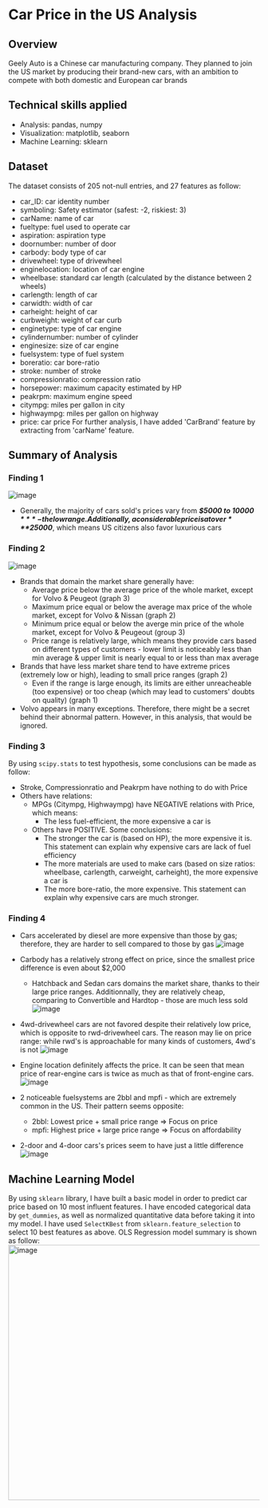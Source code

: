 # Car Price in the US Analysis
## Overview
Geely Auto is a Chinese car manufacturing company.
They planned to join the US market by producing their brand-new cars, with an ambition to compete with both domestic and European car brands
## Technical skills applied
- Analysis: pandas, numpy
- Visualization: matplotlib, seaborn
- Machine Learning: sklearn
## Dataset
The dataset consists of 205 not-null entries, and 27 features as follow:
- car_ID: car identity number
- symboling: Safety estimator (safest: -2, riskiest: 3)
- carName: name of car
- fueltype: fuel used to operate car
- aspiration: aspiration type
- doornumber: number of door
- carbody: body type of car
- drivewheel: type of drivewheel
- enginelocation: location of car engine
- wheelbase: standard car length (calculated by the distance between 2 wheels)
- carlength: length of car
- carwidth: width of car
- carheight: height of car
- curbweight: weight of car curb
- enginetype: type of car engine
- cylindernumber: number of cylinder
- enginesize: size of car engine
- fuelsystem: type of fuel system
- boreratio: car bore-ratio
- stroke: number of stroke
- compressionratio: compression ratio
- horsepower: maximum capacity estimated by HP
- peakrpm: maximum engine speed
- citympg: miles per gallon in city
- highwaympg: miles per gallon on highway
- price: car price
For further analysis, I have added 'CarBrand' feature by extracting from 'carName' feature.
## Summary of Analysis
### Finding 1
![image](https://user-images.githubusercontent.com/108542209/218319608-feb1f837-f940-441f-b4fb-924ce099e0da.png)
- Generally, the majority of cars sold's prices vary from ***$5000 to $10000*** - the low range. Additionally, a considerable price is at over ***$25000***, which means US citizens also favor luxurious cars
### Finding 2
![image](https://user-images.githubusercontent.com/108542209/218319722-d7ec977c-c74c-4c73-bc9a-57a925df8615.png)
- Brands that domain the market share generally have:
    * Average price below the average price of the whole market, except for Volvo & Peugeot (graph 3)
    * Maximum price equal or below the average max price of the whole market, except for Volvo & Nissan (graph 2)
    * Minimum price equal or below the averge min price of the whole market, except for Volvo & Peugeout (group 3)
    * Price range is relatively large, which means they provide cars based on different types of customers - lower limit is noticeably less than min average & upper limit is nearly equal to or less than max average
- Brands that have less market share tend to have extreme prices (extremely low or high), leading to small price ranges  (graph 2)
    * Even if the range is large enough, its limits are either unreacheable (too expensive) or too cheap (which may lead to customers' doubts on quality) (graph 1)
- Volvo appears in many exceptions. Therefore, there might be a secret behind their abnormal pattern. However, in this analysis, that would be ignored.
### Finding 3
By using ```scipy.stats``` to test hypothesis, some conclusions can be made as follow:
- Stroke, Compressionratio and Peakrpm have nothing to do with Price
- Others have relations:
    * MPGs (Citympg, Highwaympg) have NEGATIVE relations with Price, which means: 
        - The less fuel-efficient, the more expensive a car is
    * Others have POSITIVE. Some conclusions:
        - The stronger the car is (based on HP), the more expensive it is. This statement can explain why expensive cars are lack of fuel efficiency
        - The more materials are used to make cars (based on size ratios: wheelbase, carlength, carweight, carheight), the more expensive a car is
        - The more bore-ratio, the more expensive. This statement can explain why expensive cars are much stronger.
### Finding 4
- Cars accelerated by diesel are more expensive than those by gas; therefore, they are harder to sell compared to those by gas
![image](https://user-images.githubusercontent.com/108542209/218320479-2e253e30-f7bc-44e8-8870-ca989b76ff9d.png)

- Carbody has a relatively strong effect on price, since the smallest price difference is even about $2,000
    - Hatchback and Sedan cars domains the market share, thanks to their large price ranges. Additionnally, they are relatively cheap, comparing to Convertible and Hardtop - those are much less sold
![image](https://user-images.githubusercontent.com/108542209/218320507-9b1a084f-ef81-4f37-8b8a-159297c44dcd.png)

- 4wd-drivewheel cars are not favored despite their relatively low price, which is opposite to rwd-drivewheel cars. The reason may lie on price range: while rwd's is approachable for many kinds of customers, 4wd's is not
![image](https://user-images.githubusercontent.com/108542209/218320530-0c3dda03-f265-4472-9f19-c5b3ec1dbc27.png)

- Engine location definitely affects the price. It can be seen that mean price of rear-engine cars is twice as much as that of front-engine cars.
![image](https://user-images.githubusercontent.com/108542209/218320554-87331b2f-7d0a-4a59-bccf-1c8fd0f6d986.png)

- 2 noticeable fuelsystems are 2bbl and mpfi - which are extremely common in the US. Their pattern seems opposite:
    - 2bbl: Lowest price + small price range => Focus on price
    - mpfi: Highest price + large price range => Focus on affordability

- 2-door and 4-door cars's prices seem to have just a little difference
![image](https://user-images.githubusercontent.com/108542209/218320591-b1209f4c-ceef-4daf-83cd-6e80e2aaf2fc.png)
## Machine Learning Model
By using ```sklearn``` library, I have built a basic model in order to predict car price based on 10 most influent features.
I have encoded categorical data by ```get_dummies```, as well as normalized quantitative data before taking it into my model.
I have used ```SelectKBest``` from ```sklearn.feature_selection``` to select 10 best features as above.
OLS Regression model summary is shown as follow:
<img width="512" alt="image" src="https://user-images.githubusercontent.com/108542209/218321231-c47b2a7d-28c5-47c6-94e6-edabf112b7f8.png">

